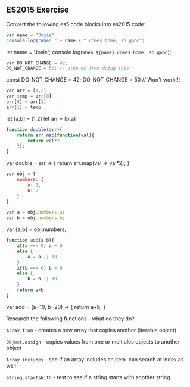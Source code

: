 ## ES2015 Exercise

Convert the following es5 code blocks into es2015 code:

```javascript
var name = "Josie"
console.log("When " + name + " comes home, so good")
```

let name = 'Josie';
console.log(`When ${name} comes home, so good`);

```javascript
var DO_NOT_CHANGE = 42;
DO_NOT_CHANGE = 50; // stop me from doing this!
```

const  DO_NOT_CHANGE = 42;
DO_NOT_CHANGE = 50 // Won't work!!!

```javascript
var arr = [1,2]
var temp = arr[0]
arr[0] = arr[1]
arr[1] = temp
```

let [a,b] = [1,2]
let arr = [b,a]

```javascript
function double(arr){
    return arr.map(function(val){
        return val*2
    });
}
```

var double = arr => {
    return arr.map(val => val*2);
}

```javascript
var obj = {
    numbers: {
        a: 1,
        b: 2
    } 
}

var a = obj.numbers.a;
var b = obj.numbers.b;
```

var {a,b} = obj.numbers;

```javascript
function add(a,b){
    if(a === 0) a = 0
    else {
        a = a || 10    
    }
    if(b === 0) b = 0
    else {
        b = b || 10    
    }
    return a+b
}
```

var add = (a=10, b=20) => {
    return a+b;
}

Research the following functions - what do they do?

`Array.from` - creates a new array that copies another (iterable object)

`Object.assign` - copies values from one or multiples objects to another object

`Array.includes` - see if an array includes an item. can search at index as well

`String.startsWith` - test to see if a string starts with another string
